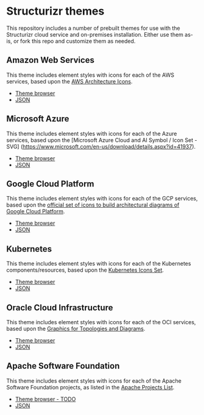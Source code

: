# Structurizr themes

This repository includes a number of prebuilt themes for use with the Structurizr cloud service and on-premises installation. Either use them as-is, or fork this repo and customize them as needed.

## Amazon Web Services

This theme includes element styles with icons for each of the AWS services, based upon the [AWS Architecture Icons](https://aws.amazon.com/architecture/icons/).

- [Theme browser](https://structurizr.com/help/theme?url=https://raw.githubusercontent.com/structurizr/themes/master/amazon-web-services/theme.json)
- [JSON](https://raw.githubusercontent.com/structurizr/themes/master/amazon-web-services/theme.json)

## Microsoft Azure

This theme includes element styles with icons for each of the Azure services, based upon the [Microsoft Azure Cloud and AI Symbol / Icon Set - SVG] (https://www.microsoft.com/en-us/download/details.aspx?id=41937).

- [Theme browser](https://structurizr.com/help/theme?url=https://raw.githubusercontent.com/structurizr/themes/master/microsoft-azure/theme.json)
- [JSON](https://raw.githubusercontent.com/structurizr/themes/master/microsoft-azure/theme.json)

## Google Cloud Platform

This theme includes element styles with icons for each of the GCP services, based upon the [official set of icons to build architectural diagrams of Google Cloud Platform](https://cloud.google.com/icons).

- [Theme browser](https://structurizr.com/help/theme?url=https://raw.githubusercontent.com/structurizr/themes/master/google-cloud-platform/theme.json)
- [JSON](https://raw.githubusercontent.com/structurizr/themes/master/google-cloud-platform/theme.json)

## Kubernetes

This theme includes element styles with icons for each of the Kubernetes components/resources, based upon the [Kubernetes Icons Set](https://github.com/kubernetes/community/tree/master/icons).

- [Theme browser](https://structurizr.com/help/theme?url=https://raw.githubusercontent.com/structurizr/themes/master/kubernetes/theme.json)
- [JSON](https://raw.githubusercontent.com/structurizr/themes/master/kubernetes/theme.json)

## Oracle Cloud Infrastructure

This theme includes element styles with icons for each of the OCI services, based upon the [Graphics for Topologies and Diagrams](https://docs.cloud.oracle.com/en-us/iaas/Content/General/Reference/graphicsfordiagrams.htm).

- [Theme browser](https://structurizr.com/help/theme?url=https://raw.githubusercontent.com/structurizr/themes/master/oracle-cloud-infrastructure/theme.json)
- [JSON](https://raw.githubusercontent.com/structurizr/themes/master/oracle-cloud-infrastructure/theme.json)

## Apache Software Foundation

This theme includes element styles with icons for each of the Apache Software Foundation projects, as listed in the [Apache Projects List](https://www.apache.org/index.html#projects-list).

- [Theme browser - TODO](https://structurizr.com/help/themes)
- [JSON](https://raw.githubusercontent.com/structurizr/themes/master/apache-software-foundation/theme.json)
